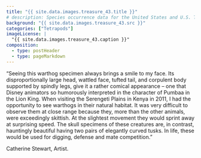 ```yaml
---
title: "{{ site.data.images.treasure_43.title }}"
# description: Species occurrence data for the United States and U.S. Territories.
background: "{{ site.data.images.treasure_43.src }}"
categories: ["Tetrapods"]
imageLicense: |
  "{{ site.data.images.treasure_43.caption }}"
composition:
  - type: postHeader
  - type: pageMarkdown
---
```


“Seeing this warthog specimen always brings a smile to my face. Its disproportionally large head, wattled face, tufted tail, and corpulent body supported by spindly legs, give it a rather comical appearance – one that Disney animators so humorously interpreted in the character of Pumbaa in the Lion King. When visiting the Serengeti Plains in Kenya in 2011, I had the opportunity to see warthogs in their natural habitat. It was very difficult to observe them at close range because they, more than the other animals, were exceedingly skittish. At the slightest movement they would sprint away at surprising speed. The skull specimens of these creatures are, in contrast, hauntingly beautiful having two pairs of elegantly curved tusks. In life, these would be used for digging, defense and mate competition.”

Catherine Stewart, Artist.